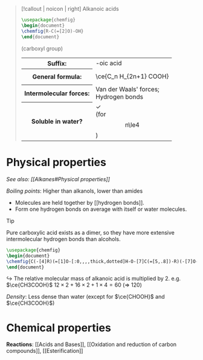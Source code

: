 > [!callout | noicon | right] Alkanoic acids
> ```tikz
> \usepackage{chemfig}
> \begin{document}
> \chemfig{R-C(=[2]O)-OH}
> \end{document}
> ```
> (carboxyl group)
> <table class="infobox-tables"><tr><th>Suffix:</th><td>-oic acid</td></tr><tr><th>General formula:</th><td><span class="math display">\ce{C_n H_{2n+1} COOH}</span></span></td></tr><tr><th>Intermolecular forces:</th><td>Van der Waals' forces;<br>Hydrogen bonds</td></tr><tr><th>Soluble in water?</th><td>✓<br>(for <span class="math display">n\le4</span>)</td></table>

# Physical properties
*See also: [[Alkanes#Physical properties]]*

*Boiling points*: Higher than alkanols, lower than amides
- Molecules are held together by [[hydrogen bonds]].
- Form one hydrogen bonds on average with itself or water molecules.

> [!tip]
> Pure carboxylic acid exists as a <span class="hi-blue">dimer</span>, so they have more extensive intermolecular hydrogen bonds than alcohols.
> ```tikz
> \usepackage{chemfig}
> \begin{document}
> \chemfig{C(-[4]R)(=[1]O-[:0,,,,thick,dotted]H-O-[7]C(=[5,.8])-R)(-[7]O-H-[:0,,,,thick,dotted]O)}
> \end{document}
> ```
> 
> ↪ The relative molecular mass of alkanoic acid is multiplied by 2.
> e.g. $\ce{CH3COOH}$
> $12\times2 + 16\times2 + 1\times4 = 60$ (=> 120)

*Density*: Less dense than water (except for $\ce{CHOOH}$ and $\ce{CH3COOH}$)

# Chemical properties
**Reactions**: [[Acids and Bases]], [[Oxidation and reduction of carbon compounds]], [[Esterification]]
